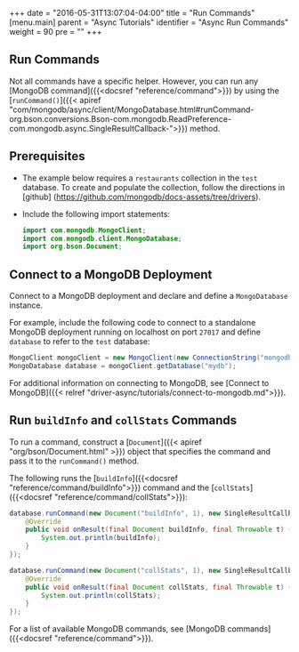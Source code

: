 +++
date = "2016-05-31T13:07:04-04:00"
title = "Run Commands"
[menu.main]
parent = "Async Tutorials"
identifier = "Async Run Commands"
weight = 90
pre = "<i class='fa'></i>"
+++

## Run Commands

Not all commands have a specific helper. However, you can run any [MongoDB command]({{<docsref "reference/command">}}) by using the [`runCommand()`]({{< apiref "com/mongodb/async/client/MongoDatabase.html#runCommand-org.bson.conversions.Bson-com.mongodb.ReadPreference-com.mongodb.async.SingleResultCallback-">}}) method.

## Prerequisites

- The example below requires a `restaurants` collection in the `test` database. To create and populate the collection, follow the directions in [github] (https://github.com/mongodb/docs-assets/tree/drivers).

- Include the following import statements:

     ```java
     import com.mongodb.MongoClient;
     import com.mongodb.client.MongoDatabase;
     import org.bson.Document;
     ```

## Connect to a MongoDB Deployment

Connect to a MongoDB deployment and declare and define a `MongoDatabase` instance.

For example, include the following code to connect to a standalone MongoDB deployment running on localhost on port `27017` and define `database` to refer to the `test` database:

```java
MongoClient mongoClient = new MongoClient(new ConnectionString("mongodb://localhost"));
MongoDatabase database = mongoClient.getDatabase("mydb");
```

For additional information on connecting to MongoDB, see [Connect to MongoDB]({{< relref "driver-async/tutorials/connect-to-mongodb.md">}}).

## Run `buildInfo` and `collStats` Commands

To run a command, construct a [`Document`]({{< apiref "org/bson/Document.html" >}})
object that specifies the command and pass it to the `runCommand()` method.

The following runs the [`buildInfo`]({{<docsref "reference/command/buildInfo">}}) command and the [`collStats`]({{<docsref "reference/command/collStats">}}):

```java
database.runCommand(new Document("buildInfo", 1), new SingleResultCallback<Document>() {
    @Override
    public void onResult(final Document buildInfo, final Throwable t) {
        System.out.println(buildInfo);
    }
});

database.runCommand(new Document("collStats", 1), new SingleResultCallback<Document>() {
    @Override
    public void onResult(final Document collStats, final Throwable t) {
        System.out.println(collStats);
    }
});
```

For a list of available MongoDB commands, see [MongoDB commands]({{<docsref "reference/command">}}).
